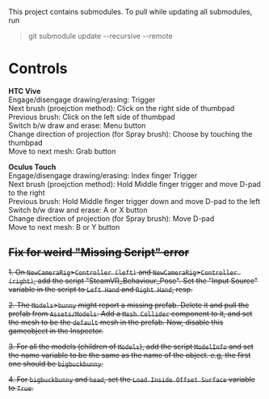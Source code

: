 This project contains submodules. To pull while updating all submodules, run
> git submodule update --recursive --remote

# Controls  

<b>HTC Vive</b>  
Engage/disengage drawing/erasing: Trigger  
Next brush (proejction method): Click on the right side of thumbpad  
Previous brush: Click on the left side of thumbpad  
Switch b/w draw and erase: Menu button  
Change direction of projection (for Spray brush): Choose by touching the thumbpad  
Move to next mesh: Grab button  

<b>Oculus Touch</b>  
Engage/disengage drawing/erasing: Index finger Trigger  
Next brush (proejction method): Hold Middle finger trigger and move D-pad to the right  
Previous brush: Hold Middle finger trigger down and move D-pad to the left  
Switch b/w draw and erase: A or X button  
Change direction of projection (for Spray brush): Move D-pad  
Move to next mesh: B or Y button


## ~~Fix for weird "Missing Script" error~~

~~1. On `NewCameraRig`>`Controller (left)` and `NewCameraRig`>`Controller (right)`, add the script "SteamVR_Behaviour_Pose". Set the "Input Source" variable in the script to `Left Hand` and `Right Hand`, resp.~~

~~2. The `Models`>`bunny` might report a missing prefab. Delete it and pull the prefab from `Assets/Models`. Add a `Mesh Collider` component to it, and set the mesh to be the `default` mesh in the prefab. Now, disable this gameobject in the Inspector.~~

~~3. For all the models (children of `Models`), add the script `ModelInfo` and set the name variable to be the same as the name of the object. e.g, the first one should be `bigbuckbunny`.~~

~~4. For `bigbuckbunny` and `head`, set the `Load Inside Offset Surface` variable to `True`.~~
